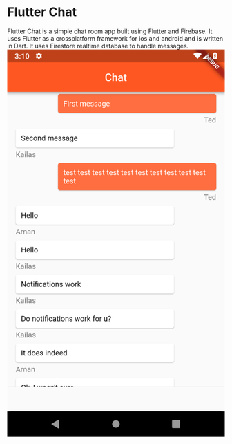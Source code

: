 # Flutter Chat

Flutter Chat is a simple chat room app built using Flutter and Firebase. It uses Flutter as a crossplatform framework for ios and android and is written in Dart. It uses Firestore realtime database to handle messages. 
![Screenshot](Screenshot_1551741054.png)
